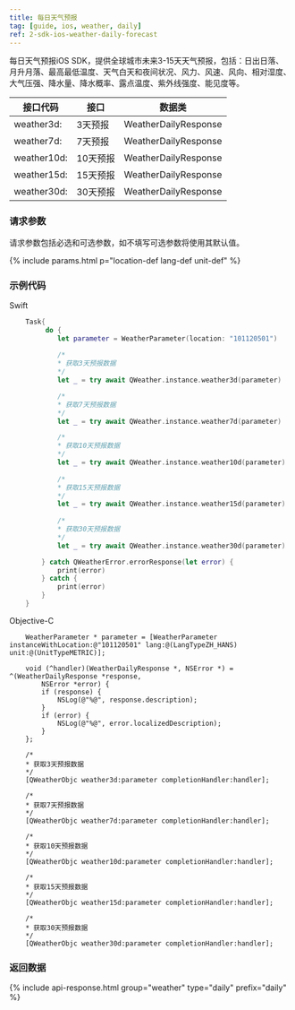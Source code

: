```yaml
---
title: 每日天气预报
tag: [guide, ios, weather, daily]
ref: 2-sdk-ios-weather-daily-forecast
---
```


每日天气预报iOS SDK，提供全球城市未来3-15天天气预报，包括：日出日落、月升月落、最高最低温度、天气白天和夜间状况、风力、风速、风向、相对湿度、大气压强、降水量、降水概率、露点温度、紫外线强度、能见度等。

| 接口代码     | 接口         | 数据类               |
| ----------- | ------------ | -------------------- |
| weather3d:  | 3天预报       | WeatherDailyResponse |
| weather7d:  | 7天预报       | WeatherDailyResponse |
| weather10d: | 10天预报      | WeatherDailyResponse |
| weather15d: | 15天预报      | WeatherDailyResponse |
| weather30d: | 30天预报      | WeatherDailyResponse |

### 请求参数

请求参数包括必选和可选参数，如不填写可选参数将使用其默认值。

{% include params.html p="location-def lang-def unit-def" %}

### 示例代码

Swift

```swift
    Task{
         do {
            let parameter = WeatherParameter(location: "101120501")
            
            /*
            * 获取3天预报数据
            */
            let _ = try await QWeather.instance.weather3d(parameter)

            /*
            * 获取7天预报数据
            */
            let _ = try await QWeather.instance.weather7d(parameter)

            /*
            * 获取10天预报数据
            */
            let _ = try await QWeather.instance.weather10d(parameter)
            
            /*
            * 获取15天预报数据
            */
            let _ = try await QWeather.instance.weather15d(parameter)
            
            /*
            * 获取30天预报数据
            */
            let _ = try await QWeather.instance.weather30d(parameter)

        } catch QWeatherError.errorResponse(let error) {
            print(error)
        } catch {
            print(error)
        }
    }
```

Objective-C

```objc
    WeatherParameter * parameter = [WeatherParameter instanceWithLocation:@"101120501" lang:@(LangTypeZH_HANS) unit:@(UnitTypeMETRIC)];

    void (^handler)(WeatherDailyResponse *, NSError *) = ^(WeatherDailyResponse *response,
        NSError *error) {
        if (response) {
            NSLog(@"%@", response.description);
        }
        if (error) {
            NSLog(@"%@", error.localizedDescription);
        }
    };

    /*
    * 获取3天预报数据
    */
    [QWeatherObjc weather3d:parameter completionHandler:handler];

    /*
    * 获取7天预报数据
    */
    [QWeatherObjc weather7d:parameter completionHandler:handler];

    /*
    * 获取10天预报数据
    */
    [QWeatherObjc weather10d:parameter completionHandler:handler];

    /*
    * 获取15天预报数据
    */
    [QWeatherObjc weather15d:parameter completionHandler:handler];

    /*
    * 获取30天预报数据
    */
    [QWeatherObjc weather30d:parameter completionHandler:handler];
```

### 返回数据

{% include api-response.html group="weather" type="daily" prefix="daily" %}
